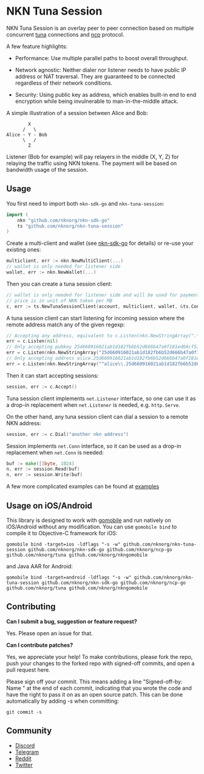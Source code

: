 # NKN Tuna Session

NKN Tuna Session is an overlay peer to peer connection based on multiple
concurrent [tuna](https://github.com/nknorg/tuna) connections and
[ncp](https://github.com/nknorg/ncp-go) protocol.

A few feature highlights:

* Performance: Use multiple parallel paths to boost overall throughput.

* Network agnostic: Neither dialer nor listener needs to have public IP address
  or NAT traversal. They are guaranteed to be connected regardless of their
  network conditions.

* Security: Using public key as address, which enables built-in end to end
  encryption while being invulnerable to man-in-the-middle attack.

A simple illustration of a session between Alice and Bob:

```
        X
      /   \
Alice - Y - Bob
      \   /
        Z
```

Listener (Bob for example) will pay relayers in the middle (X, Y, Z) for
relaying the traffic using NKN tokens. The payment will be based on bandwidth
usage of the session.

## Usage

You first need to import both `nkn-sdk-go` and `nkn-tuna-session`:

```go
import (
	nkn "github.com/nknorg/nkn-sdk-go"
	ts "github.com/nknorg/nkn-tuna-session"
)
```

Create a multi-client and wallet (see
[nkn-sdk-go](https://github.com/nknorg/nkn-sdk-go) for details) or re-use your
existing ones:

```go
multiclient, err := nkn.NewMultiClient(...)
// wallet is only needed for listener side
wallet, err := nkn.NewWallet(...)
```

Then you can create a tuna session client:

```go
// wallet is only needed for listener side and will be used for payment
// price is in unit of NKN token per MB
c, err := ts.NewTunaSessionClient(account, multiclient, wallet, &ts.Config{TunaMaxPrice: "0"})
```

A tuna session client can start listening for incoming session where the remote
address match any of the given regexp:

```go
// Accepting any address, equivalent to c.Listen(nkn.NewStringArray(".*"))
err = c.Listen(nil)
// Only accepting pubkey 25d660916021ab1d182fb6b52d666b47a0f181ed68cf52a056041bdcf4faaf99 but with any identifiers
err = c.Listen(nkn.NewStringArray("25d660916021ab1d182fb6b52d666b47a0f181ed68cf52a056041bdcf4faaf99$"))
// Only accepting address alice.25d660916021ab1d182fb6b52d666b47a0f181ed68cf52a056041bdcf4faaf99
err = c.Listen(nkn.NewStringArray("^alice\\.25d660916021ab1d182fb6b52d666b47a0f181ed68cf52a056041bdcf4faaf99$"))
```

Then it can start accepting sessions:

```go
session, err := c.Accept()
```

Tuna session client implements `net.Listener` interface, so one can use it as a
drop-in replacement when `net.Listener` is needed, e.g. `http.Serve`.

On the other hand, any tuna session client can dial a session to a remote NKN
address:

```go
session, err := c.Dial("another nkn address")
```

Session implements `net.Conn` interface, so it can be used as a drop-in
replacement when `net.Conn` is needed:

```go
buf := make([]byte, 1024)
n, err := session.Read(buf)
n, err := session.Write(buf)
```

A few more complicated examples can be found at [examples](examples)

## Usage on iOS/Android

This library is designed to work with
[gomobile](https://godoc.org/golang.org/x/mobile/cmd/gomobile) and run natively
on iOS/Android without any modification. You can use `gomobile bind` to compile
it to Objective-C framework for iOS:

```shell
gomobile bind -target=ios -ldflags "-s -w" github.com/nknorg/nkn-tuna-session github.com/nknorg/nkn-sdk-go github.com/nknorg/ncp-go github.com/nknorg/tuna github.com/nknorg/nkngomobile
```

and Java AAR for Android:

```shell
gomobile bind -target=android -ldflags "-s -w" github.com/nknorg/nkn-tuna-session github.com/nknorg/nkn-sdk-go github.com/nknorg/ncp-go github.com/nknorg/tuna github.com/nknorg/nkngomobile
```

## Contributing

**Can I submit a bug, suggestion or feature request?**

Yes. Please open an issue for that.

**Can I contribute patches?**

Yes, we appreciate your help! To make contributions, please fork the repo, push
your changes to the forked repo with signed-off commits, and open a pull request
here.

Please sign off your commit. This means adding a line "Signed-off-by: Name
<email>" at the end of each commit, indicating that you wrote the code and have
the right to pass it on as an open source patch. This can be done automatically
by adding -s when committing:

```shell
git commit -s
```

## Community

* [Discord](https://discord.gg/c7mTynX)
* [Telegram](https://t.me/nknorg)
* [Reddit](https://www.reddit.com/r/nknblockchain/)
* [Twitter](https://twitter.com/NKN_ORG)
